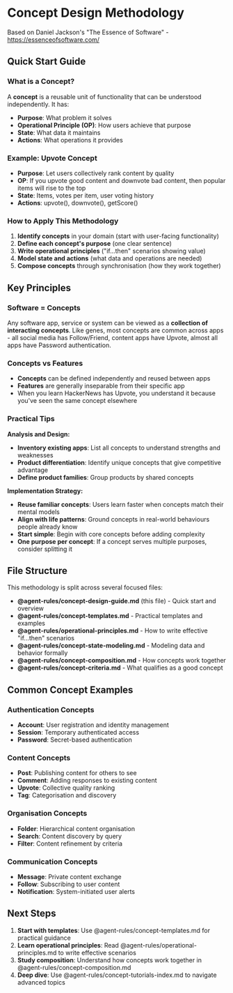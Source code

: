 # Concept Design Methodology

Based on Daniel Jackson's "The Essence of Software" - https://essenceofsoftware.com/

## Quick Start Guide

### What is a Concept?
A **concept** is a reusable unit of functionality that can be understood independently. It has:
- **Purpose**: What problem it solves
- **Operational Principle (OP)**: How users achieve that purpose  
- **State**: What data it maintains
- **Actions**: What operations it provides

### Example: Upvote Concept
- **Purpose**: Let users collectively rank content by quality
- **OP**: If you upvote good content and downvote bad content, then popular items will rise to the top
- **State**: Items, votes per item, user voting history
- **Actions**: upvote(), downvote(), getScore()

### How to Apply This Methodology
1. **Identify concepts** in your domain (start with user-facing functionality)
2. **Define each concept's purpose** (one clear sentence)  
3. **Write operational principles** ("if...then" scenarios showing value)
4. **Model state and actions** (what data and operations are needed)
5. **Compose concepts** through synchronisation (how they work together)

## Key Principles

### Software = Concepts
Any software app, service or system can be viewed as a **collection of interacting concepts**. Like genes, most concepts are common across apps - all social media has Follow/Friend, content apps have Upvote, almost all apps have Password authentication.

### Concepts vs Features
- **Concepts** can be defined independently and reused between apps
- **Features** are generally inseparable from their specific app
- When you learn HackerNews has Upvote, you understand it because you've seen the same concept elsewhere

### Practical Tips
**Analysis and Design:**
- **Inventory existing apps**: List all concepts to understand strengths and weaknesses
- **Product differentiation**: Identify unique concepts that give competitive advantage
- **Define product families**: Group products by shared concepts

**Implementation Strategy:**
- **Reuse familiar concepts**: Users learn faster when concepts match their mental models
- **Align with life patterns**: Ground concepts in real-world behaviours people already know
- **Start simple**: Begin with core concepts before adding complexity
- **One purpose per concept**: If a concept serves multiple purposes, consider splitting it

## File Structure

This methodology is split across several focused files:

- **@agent-rules/concept-design-guide.md** (this file) - Quick start and overview
- **@agent-rules/concept-templates.md** - Practical templates and examples
- **@agent-rules/operational-principles.md** - How to write effective "if...then" scenarios
- **@agent-rules/concept-state-modeling.md** - Modeling data and behavior formally
- **@agent-rules/concept-composition.md** - How concepts work together
- **@agent-rules/concept-criteria.md** - What qualifies as a good concept

## Common Concept Examples

### Authentication Concepts
- **Account**: User registration and identity management
- **Session**: Temporary authenticated access  
- **Password**: Secret-based authentication

### Content Concepts
- **Post**: Publishing content for others to see
- **Comment**: Adding responses to existing content
- **Upvote**: Collective quality ranking
- **Tag**: Categorisation and discovery

### Organisation Concepts
- **Folder**: Hierarchical content organisation
- **Search**: Content discovery by query
- **Filter**: Content refinement by criteria

### Communication Concepts
- **Message**: Private content exchange
- **Follow**: Subscribing to user content
- **Notification**: System-initiated user alerts

## Next Steps

1. **Start with templates**: Use @agent-rules/concept-templates.md for practical guidance
2. **Learn operational principles**: Read @agent-rules/operational-principles.md to write effective scenarios
3. **Study composition**: Understand how concepts work together in @agent-rules/concept-composition.md
4. **Deep dive**: Use @agent-rules/concept-tutorials-index.md to navigate advanced topics